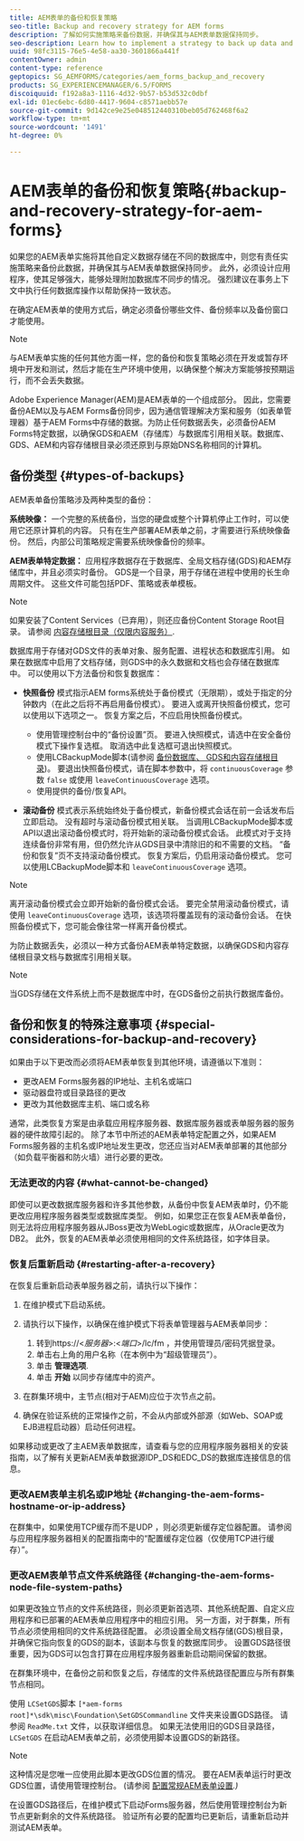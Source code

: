 ```yaml
---
title: AEM表单的备份和恢复策略
seo-title: Backup and recovery strategy for AEM forms
description: 了解如何实施策略来备份数据，并确保其与AEM表单数据保持同步。
seo-description: Learn how to implement a strategy to back up data and ensuring that it remains in sync with the AEM forms data.
uuid: 98fc3115-76e5-4e58-aa30-3601866a441f
contentOwner: admin
content-type: reference
geptopics: SG_AEMFORMS/categories/aem_forms_backup_and_recovery
products: SG_EXPERIENCEMANAGER/6.5/FORMS
discoiquuid: f192a8a3-1116-4d32-9b57-b53d532c0dbf
exl-id: 01ec6ebc-6d80-4417-9604-c8571aebb57e
source-git-commit: 9d142ce9e25e048512440310beb05d762468f6a2
workflow-type: tm+mt
source-wordcount: '1491'
ht-degree: 0%

---
```


# AEM表单的备份和恢复策略{#backup-and-recovery-strategy-for-aem-forms}

如果您的AEM表单实施将其他自定义数据存储在不同的数据库中，则您有责任实施策略来备份此数据，并确保其与AEM表单数据保持同步。 此外，必须设计应用程序，使其足够强大，能够处理附加数据库不同步的情况。 强烈建议在事务上下文中执行任何数据库操作以帮助保持一致状态。

在确定AEM表单的使用方式后，确定必须备份哪些文件、备份频率以及备份窗口才能使用。

>[!NOTE]
>
>与AEM表单实施的任何其他方面一样，您的备份和恢复策略必须在开发或暂存环境中开发和测试，然后才能在生产环境中使用，以确保整个解决方案能够按预期运行，而不会丢失数据。

Adobe Experience Manager(AEM)是AEM表单的一个组成部分。 因此，您需要备份AEM以及与AEM Forms备份同步，因为通信管理解决方案和服务（如表单管理器）基于AEM Forms中存储的数据。为防止任何数据丢失，必须备份AEM Forms特定数据，以确保GDS和AEM（存储库）与数据库引用相关联。数据库、GDS、AEM和内容存储根目录必须还原到与原始DNS名称相同的计算机。

## 备份类型 {#types-of-backups}

AEM表单备份策略涉及两种类型的备份：

**系统映像：** 一个完整的系统备份，当您的硬盘或整个计算机停止工作时，可以使用它还原计算机的内容。 只有在生产部署AEM表单之前，才需要进行系统映像备份。 然后，内部公司策略规定需要系统映像备份的频率。

**AEM表单特定数据：** 应用程序数据存在于数据库、全局文档存储(GDS)和AEM存储库中，并且必须实时备份。 GDS是一个目录，用于存储在进程中使用的长生命周期文件。 这些文件可能包括PDF、策略或表单模板。

>[!NOTE]
>
>如果安装了Content Services（已弃用），则还应备份Content Storage Root目录。 请参阅 [内容存储根目录（仅限内容服务）](/help/forms/using/admin-help/files-back-recover.md#content-storage-root-directory-content-services-only).

数据库用于存储对GDS文件的表单对象、服务配置、进程状态和数据库引用。 如果在数据库中启用了文档存储，则GDS中的永久数据和文档也会存储在数据库中。 可以使用以下方法备份和恢复数据库：

* **快照备份** 模式指示AEM forms系统处于备份模式（无限期），或处于指定的分钟数内（在此之后将不再启用备份模式）。 要进入或离开快照备份模式，您可以使用以下选项之一。 恢复方案之后，不应启用快照备份模式。

   * 使用管理控制台中的“备份设置”页。 要进入快照模式，请选中在安全备份模式下操作复选框。 取消选中此复选框可退出快照模式。
   * 使用LCBackupMode脚本(请参阅 [备份数据库、 GDS和内容存储根目录](/help/forms/using/admin-help/backing-aem-forms-data.md#back-up-the-database-gds-aem-repository-and-content-storage-root-directories))。 要退出快照备份模式，请在脚本参数中，将 `continuousCoverage` 参数 `false` 或使用 `leaveContinuousCoverage` 选项。
   * 使用提供的备份/恢复API。 <!-- Fix broken link(see AEM forms API Reference section on AEM Forms Help and Tutorials page).-->

* **滚动备份** 模式表示系统始终处于备份模式，新备份模式会话在前一会话发布后立即启动。 没有超时与滚动备份模式相关联。 当调用LCBackupMode脚本或API以退出滚动备份模式时，将开始新的滚动备份模式会话。 此模式对于支持连续备份非常有用，但仍然允许从GDS目录中清除旧的和不需要的文档。 “备份和恢复”页不支持滚动备份模式。 恢复方案后，仍启用滚动备份模式。 您可以使用LCBackupMode脚本和 `leaveContinuousCoverage` 选项。

>[!NOTE]
>
>离开滚动备份模式会立即开始新的备份模式会话。 要完全禁用滚动备份模式，请使用 `leaveContinuousCoverage` 选项，该选项将覆盖现有的滚动备份会话。 在快照备份模式下，您可能会像往常一样离开备份模式。

为防止数据丢失，必须以一种方式备份AEM表单特定数据，以确保GDS和内容存储根目录文档与数据库引用相关联。

>[!NOTE]
>
>当GDS存储在文件系统上而不是数据库中时，在GDS备份之前执行数据库备份。

## 备份和恢复的特殊注意事项 {#special-considerations-for-backup-and-recovery}

如果由于以下更改而必须将AEM表单恢复到其他环境，请遵循以下准则：

* 更改AEM Forms服务器的IP地址、主机名或端口
* 驱动器盘符或目录路径的更改
* 更改为其他数据库主机、端口或名称

通常，此类恢复方案是由承载应用程序服务器、数据库服务器或表单服务器的服务器的硬件故障引起的。 除了本节中所述的AEM表单特定配置之外，如果AEM Forms服务器的主机名或IP地址发生更改，您还应当对AEM表单部署的其他部分（如负载平衡器和防火墙）进行必要的更改。

### 无法更改的内容 {#what-cannot-be-changed}

即使可以更改数据库服务器和许多其他参数，从备份中恢复AEM表单时，仍不能更改应用程序服务器类型或数据库类型。 例如，如果您正在恢复AEM表单备份，则无法将应用程序服务器从JBoss更改为WebLogic或数据库，从Oracle更改为DB2。 此外，恢复的AEM表单必须使用相同的文件系统路径，如字体目录。

### 恢复后重新启动 {#restarting-after-a-recovery}

在恢复后重新启动表单服务器之前，请执行以下操作：

1. 在维护模式下启动系统。
1. 请执行以下操作，以确保在维护模式下将表单管理器与AEM表单同步：

   1. 转到https://&lt;*服务器*>:&lt;*端口*>/lc/fm ，并使用管理员/密码凭据登录。
   1. 单击右上角的用户名称（在本例中为“超级管理员”）。
   1. 单击 **管理选项**.
   1. 单击 **开始** 以同步存储库中的资产。

1. 在群集环境中，主节点(相对于AEM)应位于次节点之前。
1. 确保在验证系统的正常操作之前，不会从内部或外部源（如Web、SOAP或EJB进程启动器）启动任何进程。

如果移动或更改了主AEM表单数据库，请查看与您的应用程序服务器相关的安装指南，以了解有关更新AEM表单数据源IDP_DS和EDC_DS的数据库连接信息的信息。

### 更改AEM表单主机名或IP地址 {#changing-the-aem-forms-hostname-or-ip-address}

在群集中，如果使用TCP缓存而不是UDP ，则必须更新缓存定位器配置。 请参阅与应用程序服务器相关的配置指南中的“配置缓存定位器（仅使用TCP进行缓存）”。

### 更改AEM表单节点文件系统路径 {#changing-the-aem-forms-node-file-system-paths}

如果更改独立节点的文件系统路径，则必须更新首选项、其他系统配置、自定义应用程序和已部署的AEM表单应用程序中的相应引用。 另一方面，对于群集，所有节点必须使用相同的文件系统路径配置。 必须设置全局文档存储(GDS)根目录，并确保它指向恢复的GDS的副本，该副本与恢复的数据库同步。 设置GDS路径很重要，因为GDS可以包含打算在应用程序服务器重新启动期间保留的数据。

在群集环境中，在备份之前和恢复之后，存储库的文件系统路径配置应与所有群集节点相同。

使用 `LCSetGDS`脚本 `[*aem-forms root]*\sdk\misc\Foundation\SetGDSCommandline` 文件夹来设置GDS路径。 请参阅 `ReadMe.txt` 文件，以获取详细信息。 如果无法使用旧的GDS目录路径， `LCSetGDS` 在启动AEM表单之前，必须使用脚本设置GDS的新路径。

>[!NOTE]
>
>这种情况是您唯一应使用此脚本更改GDS位置的情况。 要在AEM表单运行时更改GDS位置，请使用管理控制台。 (请参阅 [配置常规AEM表单设置](/help/forms/using/admin-help/configure-general-aem-forms-settings.md#configure-general-aem-forms-settings)*.)*

在设置GDS路径后，在维护模式下启动Forms服务器，然后使用管理控制台为新节点更新剩余的文件系统路径。 验证所有必要的配置均已更新后，请重新启动并测试AEM表单。
